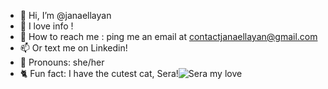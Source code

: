- 🩷 Hi, I’m @janaellayan
- 🌟 I love info !
- 💌 How to reach me : ping me an email at contactjanaellayan@gmail.com
- 📫 Or text me on Linkedin!
- 🎀 Pronouns: she/her
- 🐈 Fun fact: I have the cutest cat, Sera!![Sera my love](https://github.com/user-attachments/assets/f54786d6-c795-434b-9ce8-ef910abdd245)


<!---
janaellayan/janaellayan is a ✨ special ✨ repository because its `README.md` (this file) appears on your GitHub profile.
You can click the Preview link to take a look at your changes.
--->

